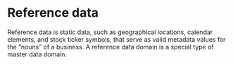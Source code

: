 # Reference data 

<head>
  <meta name="guidename" content="DataHub"/>
  <meta name="context" content="GUID-eede9bd5-40f2-48f4-8028-6bde4703e7bc"/>
</head>


Reference data is static data, such as geographical locations, calendar elements, and stock ticker symbols, that serve as valid metadata values for the “nouns” of a business. A reference data domain is a special type of master data domain.
